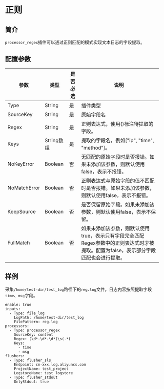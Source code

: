 # 正则

## 简介

`processor_regex`插件可以通过正则匹配的模式实现文本日志的字段提取。

## 配置参数



| 参数	          | 类型	      | 是否必选	 | 说明                                                                        |
| ------------ | -------- | ----- | ------------------------------------------------------------------------- |
| Type         | String   | 是     | 插件类型                                                                      |
| SourceKey    | String   | 是     | 原始字段名                                                                     |
| Regex        | String   | 是     | 正则表达式，使用()标注待提取的字段。                                                       |
| Keys         | String数组 | 是     | 提取的字段名，例如\["ip", "time", "method"]。                                       |
| NoKeyError   | Boolean  | 否     | 无匹配的原始字段时是否报错。如果未添加该参数，则默认使用false，表示不报错。                                  |
| NoMatchError | Boolean  | 否     | 正则表达式与原始字段的值不匹配时是否报错。如果未添加该参数，则默认使用false，表示不报错。                           |
| KeepSource   | Boolean  | 否     | 是否保留原始字段。如果未添加该参数，则默认使用false，表示不保留。                                       |
| FullMatch    | Boolean  | 否     | 如果未添加该参数，则默认使用true，表示只有字段完全匹配Regex参数中的正则表达式时才被提取。配置为false，表示部分字段匹配也会进行提取。 |

## 样例

采集`/home/test-dir/test_log`路径下的`reg.log`文件，日志内容按照提取字段`time`、`msg`字段。

```
enable: true
inputs:
  - Type: file_log
    LogPath: /home/test-dir/test_log
    FilePattern: reg.log
processors:
  - Type: processor_regex
    SourceKey: content
    Regex: (\d*-\d*-\d*)\s(.*)
    Keys:
      - time
      - msg
flushers:
  - Type: flusher_sls
    Endpoint: cn-xxx.log.aliyuncs.com
    ProjectName: test_project
    LogstoreName: test_logstore
  - Type: flusher_stdout
    OnlyStdout: true
```
